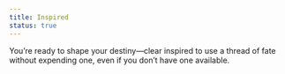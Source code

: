 ```yaml
---
title: Inspired
status: true
---
```


You’re ready to shape your destiny—clear inspired to use a thread of fate without expending one, even if you don’t have one available.
